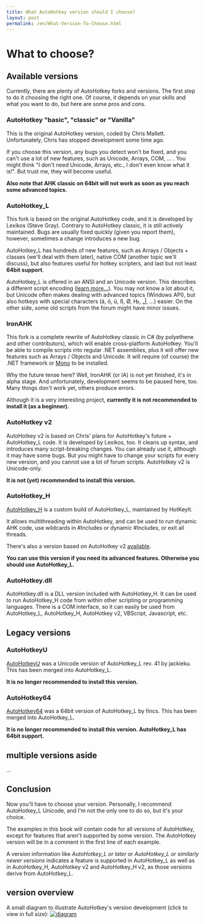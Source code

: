 ```yaml
---
title: What AutoHotkey version should I choose?
layout: post
permalink: /en/What-Version-To-Choose.html
---
```


# What to choose?

## Available versions
Currently, there are plenty of AutoHotkey forks and versions. The first step to do it choosing the right one.
Of course, it depends on your skills and what you want to do, but here are some pros and cons.

### AutoHotkey "basic", "classic" or "Vanilla"
This is the original AutoHotkey version, coded by Chris Mallett. Unfortunately, Chris has stopped development some time ago.

If you choose this version, any bugs you detect won't be fixed, and you can't use a lot of new features, such as Unicode, Arrays, COM, ... . You might think "I don't need Unicode, Arrays, etc., I don't even know what it is!". But trust me, they will become useful.

**Also note that AHK classic on 64bit will not work as soon as you reach some advanced topics.**

### AutoHotkey\_L
This fork is based on the original AutoHotkey code, and it is developed by Lexikos (Steve Gray). Contrary to AutoHotkey classic, it is still actively maintained.
Bugs are usually fixed quickly (given you report them), however, sometimes a change introduces a new bug.

AutoHotkey\_L has hundreds of new features, such as Arrays / Objects + classes (we'll deal with them later), native COM (another topic we'll discuss), but also features useful for hotkey scripters, and last but not least **64bit support**.

AutoHotkey\_L is offered in an ANSI and an Unicode version. This describes a different script encoding \([learn more...](http://www.joelonsoftware.com/printerFriendly/articles/Unicode.html "The Absolute Minimum Every Software Developer Absolutely, Positively Must Know About Unicode and Character Sets \(No Excuses!\)")\). You may not know a lot about it, but Unicode often makes dealing with advanced topics (Windows API), but also hotkeys with special characters (&auml;, &ouml;, &uuml;, &szlig;, &Oslash;, Њ, ڵ, ...) easier. On the other side, *some* old scripts from the forum might have minor issues.

### IronAHK
This fork is a complete rewrite of AutoHotkey classic in C# (by polyethene and other contributors), which will enable cross-platform AutoHotkey. You'll be able to compile scripts into regular .NET assemblies, plus it will offer new features such as Arrays / Objects and Unicode. It will require (of course) the .NET framework or [Mono](http://www.mono-project.com/Main_Page) to be installed.

Why the future tense here? Well, IronAHK (or IA) is not yet finished, it's in alpha stage. And unfortunately, development seems to be paused here, too. Many things don't work yet, others produce errors.

Although it is a very interesting project, **currently it is not recommended to install it (as a beginner).**

### AutoHotkey v2
AutoHotkey v2 is based on Chris' plans for AutoHotkey's future + AutoHotkey\_L code. It is developed by Lexikos, too. It cleans up syntax, and introduces many script-breaking changes.
You can already use it, although it may have some bugs. But you might have to change your scripts for every new version, and you cannot use a lot of forum scripts.
AutoHotkey v2 is Unicode-only.

**It is not (yet) recommended to install this version.**

### AutoHotkey\_H
[AutoHotkey\_H](http://www.autohotkey.com/forum/topic43049.html) is a custom build of AutoHotkey\_L, maintained by HotKeyIt.

It allows multithreading within AutoHotkey, and can be used to run dynamic AHK code, use wildcards in #Includes or dynamic #Includes, or exit all threads.

There's also a version based on AutoHotkey v2 [available](http://www.autohotkey.net/~HotKeyIt/AutoHotkey2alpha.zip).

**You can use this version if you need its advanced features. Otherwise you should use AutoHotkey\_L.**

### AutoHotkey.dll
AutoHotkey.dll is a DLL version included with AutoHotkey\_H. It can be used to run AutoHotkey\_H code from within other scripting or programming languages.  There is a COM interface, so it can easily be used from AutoHotkey\_L, AutoHotkey\_H, AutoHotkey v2, VBScript, Javascript, etc.

## Legacy versions

### AutoHotkeyU
[AutoHotkeyU](http://www.autohotkey.com/forum/viewtopic.php?t=50485) was a Unicode version of AutoHotkey\_L rev. 41 by jackieku. This has been merged into AutoHotkey\_L.

**It is no longer recommended to install this version.**

### AutoHotkey64
[AutoHotkey64](http://www.autohotkey.com/forum/topic58237.html) was a 64bit version of AutoHotkey\_L by fincs. This has been merged into AutoHotkey\_L.

**It is no longer recommended to install this version. AutoHotkey\_L has 64bit support.**

## multiple versions aside
...

## Conclusion
Now you'll have to choose your version. Personally, I recommend AutoHotkey_L Unicode, and I'm not the only one to do so, but it's your choice.

The examples in this book will contain code for all versions of AutoHotkey, except for features that aren't supported by some version. The AutoHotkey version will be in a comment in the first line of each example.

A version information like <cite>AutoHotkey_L or later</cite> or <cite>AutoHotkey_L or similarly newer versions</cite> indicates a feature is supported in AutoHotkey\_L as well as in AutoHotkey\_H, AutoHotkey v2 and AutoHotkey\_H v2, as those versions derive from AutoHotkey\_L.

## version overview
A small diagram to illustrate AutoHotkey's version development (click to view in full size):
[![diagram](images/versions.png)](images/versions.png)
